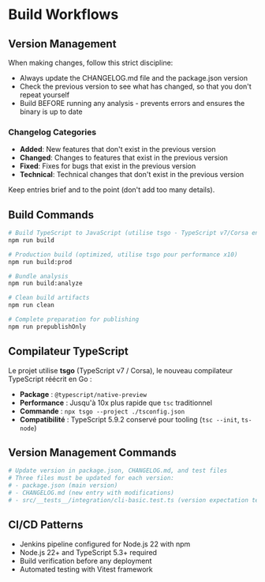 # Build Workflows

## Version Management

When making changes, follow this strict discipline:

- Always update the CHANGELOG.md file and the package.json version
- Check the previous version to see what has changed, so that you don't repeat yourself
- Build BEFORE running any analysis - prevents errors and ensures the binary is up to date

### Changelog Categories

- **Added**: New features that don't exist in the previous version
- **Changed**: Changes to features that exist in the previous version
- **Fixed**: Fixes for bugs that exist in the previous version
- **Technical**: Technical changes that don't exist in the previous version

Keep entries brief and to the point (don't add too many details).

## Build Commands

```bash
# Build TypeScript to JavaScript (utilise tsgo - TypeScript v7/Corsa en Go)
npm run build

# Production build (optimized, utilise tsgo pour performance x10)
npm run build:prod

# Bundle analysis
npm run build:analyze

# Clean build artifacts
npm run clean

# Complete preparation for publishing
npm run prepublishOnly
```

## Compilateur TypeScript

Le projet utilise **tsgo** (TypeScript v7 / Corsa), le nouveau compilateur TypeScript réécrit en Go :

- **Package** : `@typescript/native-preview`
- **Performance** : Jusqu'à 10x plus rapide que `tsc` traditionnel
- **Commande** : `npx tsgo --project ./tsconfig.json`
- **Compatibilité** : TypeScript 5.9.2 conservé pour tooling (`tsc --init`, `ts-node`)

## Version Management Commands

```bash
# Update version in package.json, CHANGELOG.md, and test files
# Three files must be updated for each version:
# - package.json (main version)
# - CHANGELOG.md (new entry with modifications)
# - src/__tests__/integration/cli-basic.test.ts (version expectation test)
```

## CI/CD Patterns

- Jenkins pipeline configured for Node.js 22 with npm
- Node.js 22+ and TypeScript 5.3+ required
- Build verification before any deployment
- Automated testing with Vitest framework

